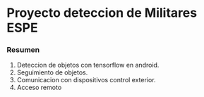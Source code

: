 # Proyecto deteccion de Militares ESPE

### Resumen
1. Deteccion de objetos con tensorflow en android.
2. Seguimiento de objetos.
3. Comunicacion con dispositivos control exterior.
4. Acceso remoto